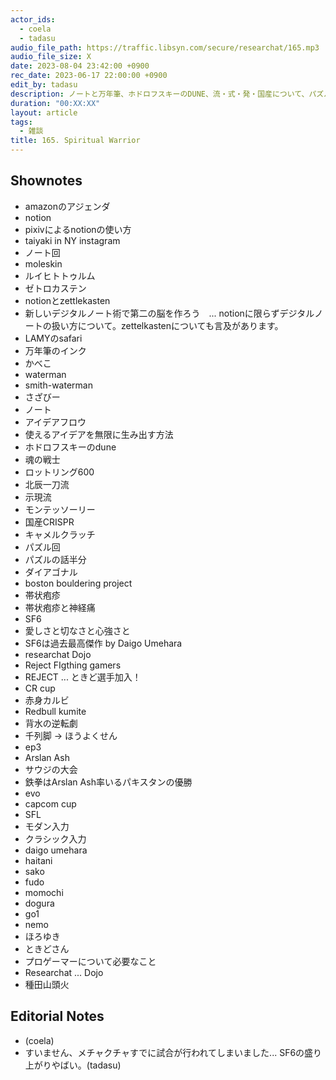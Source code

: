 ```yaml
---
actor_ids:
  - coela
  - tadasu
audio_file_path: https://traffic.libsyn.com/secure/researchat/165.mp3 
audio_file_size: X
date: 2023-08-04 23:42:00 +0900
rec_date: 2023-06-17 22:00:00 +0900
edit_by: tadasu
description: ノートと万年筆、ホドロフスキーのDUNE、流・式・発・国産について、パズルとボルダリング、帯状疱疹とurgent care、SF6観戦のすすめについて話しました。
duration: "00:XX:XX"
layout: article
tags:
  - 雑談
title: 165. Spiritual Warrior
---
```


## Shownotes
- amazonのアジェンダ
- notion
- pixivによるnotionの使い方
- taiyaki in NY instagram
- ノート回
- moleskin
- ルイヒトトゥルム
- ゼトロカステン
- notionとzettlekasten
- 新しいデジタルノート術で第二の脳を作ろう　... notionに限らずデジタルノートの扱い方について。zettelkastenについても言及があります。
- LAMYのsafari
- 万年筆のインク
- かべこ
- waterman
- smith-waterman
- さざびー
- ノート
- アイデアフロウ
- 使えるアイデアを無限に生み出す方法
- ホドロフスキーのdune
- 魂の戦士
- ロットリング600
- 北辰一刀流
- 示現流
- モンテッソーリー
- 国産CRISPR
- キャメルクラッチ
- パズル回
- パズルの話半分
- ダイアゴナル
- boston bouldering project
- 帯状疱疹
- 帯状疱疹と神経痛
- SF6
- 愛しさと切なさと心強さと
- SF6は過去最高傑作 by Daigo Umehara
- researchat Dojo
- Reject FIgthing gamers
- REJECT ... ときど選手加入！
- CR cup
- 赤身カルビ
- Redbull kumite
- 背水の逆転劇
- 千列脚 -> ほうよくせん
- ep3
- Arslan Ash
- サウジの大会
- 鉄拳はArslan Ash率いるパキスタンの優勝
- evo
- capcom cup
- SFL
- モダン入力
- クラシック入力
- daigo umehara
- haitani
- sako
- fudo
- momochi
- dogura
- go1
- nemo
- ほろゆき
- ときどさん
- プロゲーマーについて必要なこと
- Researchat ... Dojo
- 種田山頭火

## Editorial Notes
- (coela)
- すいません、メチャクチャすでに試合が行われてしまいました... SF6の盛り上がりやばい。(tadasu)
